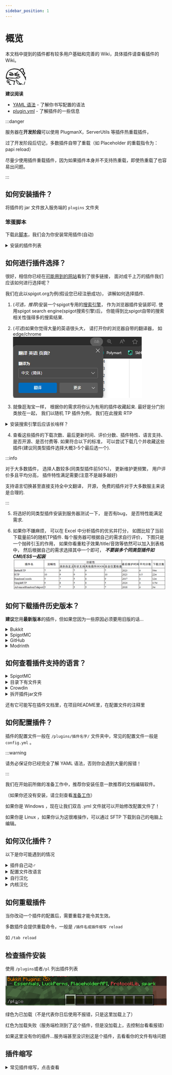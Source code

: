 ```yaml
---
sidebar_position: 1
---
```


# 概览

本文档中提到的插件都有较多用户基础和完善的 Wiki，具体插件请查看插件的 Wiki。

![](_images/概览/餐叉.jpg)

**建议阅读**

- [YAML 语法](/docs/扩展阅读/YAML语法/概览.md)     - 了解你书写配置的语法
- [plugin.yml](/docs/扩展阅读/plugin.yml.md)     - 了解插件的一些信息

:::danger

服务器在**开发阶段**可以使用 PlugmanX，ServerUtils 等插件热重载插件，

过了开发阶段后切记，多数插件自带了重载（如 Placeholder 的重载指令为：papi reload）

尽量少使用插件重载插件，因为如果插件本身并不支持热重载，即使热重载了也容易出问题。

:::

## 如何安装插件？

将插件的 jar 文件放入服务端的 `plugins` 文件夹

### 笨蛋脚本

下载此[脚本](https://github.com/lilingfengdev/NitWiki-Script/releases/download/latest/auto-install-depend.exe)，我们会为你安装常用插件(自动)

<details>
  <summary>安装的插件列表</summary>

- ProtocolLib 必备前置
- Luckperms 权限管理插件
- PlaceholderAPI 必备前置
- PlugManx 插件管理
- WorldEdit 创世神
- EssentialsX 基础插件
- Multiverse-Core 世界管理
- ViaVersion，ViaBackwards 跨版本
- AuthMe 登陆插件
- spark 性能分析
- SkinRestorer 皮肤管理/皮肤修复

</details>

## 如何进行插件选择？

很好，相信你已经在[可能用到的网站](/docs/准备工作/可能用到的网站.md)看到了很多链接， 面对成千上万的插件我们应该如何进行选择呢？

我们在此以spigot.org为例(假设您已经注册成功)， 讲解如何选择插件.

1. (*可选，推荐*)安装一个spigot专用的[搜索引擎](https://fof1092.de/Plugins/SSE/Redirect/)， 作为浏览器插件安装即可. 使用spigot search engine(spigot搜索引擎)后， 你能得到比spigot自带的搜索相关性强得多的搜索结果.

2. (*可选*)如果你觉得大量的英语很头大， 请打开你的浏览器自带的翻译器， 如edge/chrome
![](_images/概览/浏览器翻译.png)

3. 就像逛淘宝一样， 根据你的需求将你认为有用的插件收藏起来. 最好是分门别类放在一起， 我们以随机 TP 插件为例， 我们在此搜索 RTP

<details>
    <summary>安装搜索引擎后应该长啥样？</summary>

![](_images/概览/Spigot搜索.png)

</details>

4. 查看这些插件的下载次数、最后更新时间、评价分数、插件特性、语言支持、是否开源、是否付费等. 如果符合以下的标准， 可以尝试下载几个并收藏这些插件(建议同类型插件选择大概3-5个最后选一个).

:::info

对于大多数插件， 选择人数较多(同类型插件前50%)， 更新维护更频繁， 用户评价多且平均分高， 插件特性满足需要(注意不是越多越好)

支持语言切换甚至直接支持全中文翻译， 开源， 免费的插件对于大多数服主来说是合理的.

:::

5. 将选好的同类型插件安装到服务器测试一下， 是否有bug， 是否特性能满足需求.

6. 如果你不嫌麻烦， 可以在 Excel 中分析插件的优劣并打分， 如图比较了当前下载量前5的随机TP插件. 每个服务器可根据自己的需求自行评价， 下图只是一个抛砖引玉的作用， 如果你看重粒子效果/title/音效等依然可以加入到表格中， 然后根据自己的需求选择其中一个即可， ***不要装多个同类型插件如CMI/ESS一起装***
![](_images/概览/同类插件评分选择.png)

## 如何下载插件历史版本？

**建议**您用**最新版本**的插件，但如果您因为一些原因必须要用旧版的话...

<details>
    <summary>Bukkit</summary>

![](_images/概览/历史版本-bukkit-1.png)

点击左侧文字可以查看详细内容

![](_images/概览/历史版本-bukkit-2.png)

这是更新日志

![](_images/概览/历史版本-bukkit-3.png)

</details>

<details>
    <summary>SpigotMC</summary>

![](_images/概览/历史版本-spigotmc.png)

</details>

<details>
    <summary>GitHub</summary>

在 Releases 中往下翻

![](_images/概览/历史版本-GitHub-1.png)

或者这样子

![](_images/概览/历史版本-GitHub-2.png)

![](_images/概览/历史版本-GitHub-3.png)


</details>

<details>
    <summary>Modrinth</summary>

![](_images/概览/历史版本-modrinth.png)

</details>

## 如何查看插件支持的语言？

<details>
    <summary>SpigotMC</summary>

![](_images/概览/查看语言-spigotmc.png)

</details>

<details>
    <summary>目录下有文件夹</summary>

插件文件夹中有Language，lang，locale之类的文件夹(或其他东西？)

![](_images/概览/查看语言-1.png)

找 zhcn，zh-cn，zh-CN，chinese 等字眼

![](_images/概览/查看语言-2.png)

然后一般要去插件配置文件把语言改成这里的文件名(此处为zh_cn)

</details>

<details>
    <summary>Crowdin</summary>

比如 https://www.spigotmc.org/resources/simpleclans.71242/

可以看到，语言那里给了个网站

![](_images/概览/查看语言-crowdin.png)

https://crowdin.com/project/simpleclans

看到有 Chinese Simplified chinese zh_cn zh_CN 之类的字眼就行

</details>

<details>
    <summary>拆开插件jar文件</summary>

比如 SkinsRestorer

在插件文件夹找不到语言文件夹

![](_images/概览/查看语言-拆开jar.png)

</details>

还有它可能写在插件文档里，在项目README里，在配置文件的注释里

## 如何配置插件？

插件的配置文件一般在 `/plugins/插件名字/` 文件夹中，常见的配置文件一般是 `config.yml` 。

:::warning

请务必保证你已经完全了解 YAML 语法，否则你会遇到大量的报错！

:::

我们在开始前所做的准备工作中，推荐你安装任意一款推荐的文档编辑软件。

（如果你还没有安装，请立刻查看[准备工作](/docs/%E5%87%86%E5%A4%87%E5%B7%A5%E4%BD%9C/%E6%96%87%E6%9C%AC%E7%BC%96%E8%BE%91%E5%99%A8.md)）

如果你是 Windows ，现在让我们双击 .yml 文件就可以开始修改配置文件了！

如果你是 Linux ，如果你认为这很难操作，可以通过 SFTP 下载到自己的电脑上编辑。

## 如何汉化插件？

以下是你可能遇到的情况

<details>
    <summary>插件自己动♂</summary>

像luckperms，essentials，你服务器和客户端的语言设置成简体中文即可

</details>

<details>
    <summary>配置文件改语言</summary>

像 HoloMobHealth ，Gsit ，你可以在插件配置文件中(一般在 config.yml 中)找到 Language ， lang 等字眼

然后把把后面改成 zhcn，zh-cn，zh-CN，chinese 啥的，具体应该写什么这地方的注释可能提到，没提到那得靠你自己寻找了

比如**有时**可以用压缩软件打开插件jar文件找找

![](_images/概览/拆开jar.png)

</details>

<details>
    <summary>自行汉化</summary>

有些插件不提供别的语言，只提供一个语言文件 如 lang.yml，message.yml

就需要你自行汉化里面的内容了，去一些论坛翻翻也许能找到别人分享的汉化

#### GPT汉化？

口令参考

```
请将我给出的以 yml 格式存储的 Minecraft 插件的配置文件汉化，且不改变本身的可执行性，其中被两个 % 包裹的为变量请不要翻译，请翻译时不要带翻译腔，而是要翻译得自然、流畅和地道，使用优美和高雅的表达方式并代入 Minecraft 游戏内进行翻译，翻译后请以 markdown 代码块的格式发送
```

备注：本教程并非推荐服主通过 GPT 等 AI 进行机翻，我们不对服主利用 AI 产生文本的行为及其内容负责。
在正常 Minecraft 服主群体中，使用 GPT 会被视作一种经济但欠缺考虑的行为，若有能力或财力充足，请尽力贡献人工翻译或自行翻译，万不可直接交由机翻，否则可能会对玩家的游玩体验造成极大的损害。

</details>

<details>
    <summary>内核汉化</summary>

如果你要用的这个插件没有以上所提到的所有情况...

他**可能**把你要改的语言直接写死在代码里了，你要自己去改代码

</details>

## 如何重载插件

当你改动一个插件的配置后，需要重载才能令其生效。

多数插件会提供重载命令，一般是 `/插件名或插件缩写 reload`

如 `/tab reload`

## 检查插件安装

使用 `/plugins`或者`/pl` 列出插件列表

![](_images/概览/插件列表.png)

绿色为已加载（不是代表你日后使用不报错，只是这里加载上了）

红色为加载失败（服务端检测到了这个插件，但是没加载上，去控制台看看报错）

如果这里没有你的插件...服务端甚至没识别这是个插件，去看看你的文件有啥问题

## 插件缩写

<details>
    <summary> 常见插件缩写，点击查看 </summary>

AP 通常指楠木的 AttributePlus

ilo 通常指 ItemLoreOrigin

SX 通常指 SX-Attribute

MV 通常指 Multiverse-Core 2

Ady 通常指坏黑的 Adyeshach

NI 通常指 Neige 的 NeigeItems

MI 通常指 MyItems 或 MMOitems

Zap 通常指坏黑的 Zapkiel

trm 通常指 Arspale/Score9 的 TrMenu

trc 通常指 Arspale/Score9 的 TrChat

lp 通常指 LuckPerms

gm 通常指 GroupManager

龙核 通常指 DragonCore 等系列开头的插件

萌芽 通常指 萌芽引擎

ds 不常见，通常指 bbs内没有的 屌丝系列插件

dp 通常指楠木的 DungeonPlus

pex 通常指 PermissionEX

mm 通常指 MythicMobs

res 通常指 Zrips 团队的 Residence

ess/essx 通常指 Essentials/EssentialsX

ae 通常指 AdvancedEnchantments

eco 通常指 EcoEnchants，腐竹圈只对 Auxlior 家的附魔感兴趣，大部分没有接触过他的其他插件

hd 通常指 HolographicDisplays

dh 通常指 DecentHolograms

gd 通常指 GriefDefender

ia 通常指 ItemsAdder

dm 通常指 DeluxeMenus

cls 通常指 ClearScreen

tm 通常指 TitleManager

tab 通常指 Nemzamy 的 Tab Reborn

qs 一般指 鬼畜畜 现行维护的 QuickShop-Reremake

we 通常指 WorldEdit

wg 通常指 WorldGuard

fawe 通常指 FasyAsyncWorldEdit

vs 通常指 VoxelSnipper，少见

papi 通常指 PlaceholderAPI

ps 通常指 PlotSquared

pm 通常指 PlayMoney，部分神奇宝贝服会用到

pp 通常指 PlayerPoints

ke 通常指 TabooLib 下的一门脚本语言 Kether

sk 通常指 Skript 或 SkillAPI

ils 通常指 ItemLoreStats

oa 通常指 OriginAttribute

cc 通常指 ChestCommands 或 CrazyCrates

ncp 通常指 NoCheatPlus

mw 通常指 MultiWorld

mma 通常指 MythicArtifacts

wb 通常指 WorldBorder

sb 通常指的是计分板一类的插件

rli 指的是 弱鸡绿毛怪 开发的 RevivedLocyItems

chem 通常指坏黑的 Chemdah

bq 通常指 BetonQuests

mq 通常指 MangoQuests

aac 通常指 AdvancedAntiCheat

iv 通常指 InteractionVisualizer

btlp 通常指 BungeeTablistPlus

pmr 通常指 楠木的 PMRewards

plt 通常指米饭的 PlayerTitle

</details>